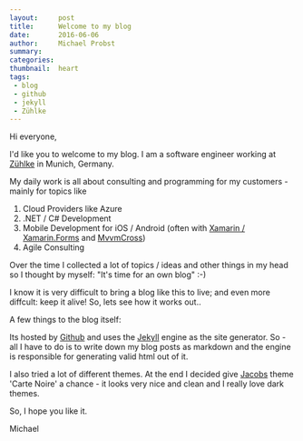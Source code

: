 ```yaml
---
layout:     post
title:      Welcome to my blog
date:       2016-06-06
author:     Michael Probst
summary:    
categories: 
thumbnail:  heart
tags:
 - blog
 - github
 - jekyll
 - Zühlke
---
```


Hi everyone,

I'd like you to welcome to my blog. I am a software engineer working at [Zühlke][4] in Munich, Germany.

My daily work is all about consulting and programming for my customers - mainly for topics like

1. Cloud Providers like Azure
1. .NET / C# Development
1. Mobile Development for iOS / Android (often with [Xamarin / Xamarin.Forms][5] and [MvvmCross][6])
1. Agile Consulting

Over the time I collected a lot of topics / ideas and other things in my head so I thought by myself: "It's time for an own blog" :-)

I know it is very difficult to bring a blog like this to live; and even more diffcult: keep it alive!
So, lets see how it works out..

A few things to the blog itself:

Its hosted by [Github][1] and uses the [Jekyll][2] engine as the site generator. So - all I have to do is to write down my blog posts as markdown and the engine is responsible
for generating valid html out of it. 

I also tried a lot of different themes. At the end I decided give [Jacobs][7] theme 'Carte Noire' a chance - it looks very nice and clean and I really love dark themes.

So, I hope you like it.

Michael 

[1]: http://github.com
[2]: https://jekyllrb.com/
[3]: http://jekyllthemes.org/
[4]: http://zuehlke.com 
[5]: http://xamarin.com
[6]: http://github.com/mvvmcross
[7]: https://twitter.com/_JacobTomlinson